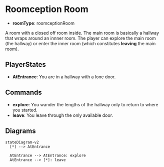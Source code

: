 # Roomception Room

- **roomType**: roomceptionRoom

A room with a closed off room inside. The main room is basically a hallway that wraps around an innner room.
The player can explore the main room (the hallway) or enter the inner room (which constitutes **leaving** the main room).

## PlayerStates

- **AtEntrance**: You are in a hallway with a lone door.

## Commands

- **explore**: You wander the lengths of the hallway only to return to where you started.
- **leave**: You leave through the only available door.

## Diagrams

```mermaid
stateDiagram-v2
  [*] --> AtEntrance

  AtEntrance --> AtEntrance: explore
  AtEntrance --> [*]: leave
```
